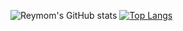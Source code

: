 ![Reymom's GitHub stats](https://github-readme-stats.vercel.app/api?username=reymom&count_private=true&include_all_commits=true&exclude_repo=github-readme-stats&hide=prs,issues,contribs&theme=gruvbox&show_icons=true&line_height=45&card_width=50)
[![Top Langs](https://github-readme-stats.vercel.app/api/top-langs/?username=reymom&count_private=true&hide=jupyter%20notebook,css,javascript,html&layout=compact&count_private=true&theme=tokyonight&langs_count=8)](https://github.com/anuraghazra/github-readme-stats)
